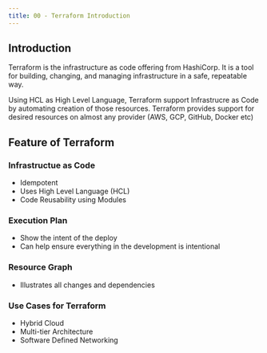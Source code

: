 ```yaml
---
title: 00 - Terraform Introduction
---
```


## Introduction
Terraform is the infrastructure as code offering from HashiCorp. It is a tool for building, changing, and managing infrastructure in a safe, repeatable way.

Using HCL as High Level Language, Terraform support Infrastrucre as Code by automating creation of those resources. Terraform provides support for desired resources on almost any provider (AWS, GCP, GitHub, Docker etc)

## Feature of Terraform

### Infrastructue as Code
* Idempotent
* Uses High Level Language (HCL)
* Code Reusability using Modules

### Execution Plan
* Show the intent of the deploy
* Can help ensure everything in the development is intentional

### Resource Graph
* Illustrates all changes and dependencies

### Use Cases for Terraform
  * Hybrid Cloud
  * Multi-tier Architecture
  * Software Defined Networking
